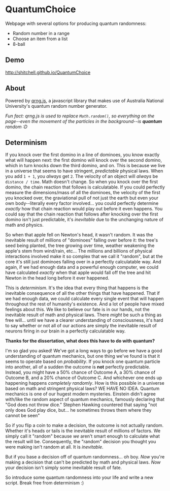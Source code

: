 # QuantumChoice
Webpage with several options for producing quantum randomness:
 
* Random number in a range
* Choose an item from a list
* 8-ball

## Demo
http://shitchell.github.io/QuantumChoice

## About
Powered by [qrng.js](https://github.com/shitchell/qrng), a javascript library that makes use of Australia National University's quantum random number generator.

*Fun fact: qrng.js is used to replace `Math.random()`, so everything on the page--even the movement of the particles in the background--is **quantum** random :D*

## Determinism
If you knock over the first domino in a line of dominoes, you know exactly what will happen next: the first domino will knock over the second domino, which in turn knocks down the third domino, and on. This is because we live in a universe that seems to have stringent, *predictable* physical laws. When you add `1 + 1`, you *always* get `2`. The velocity of an object will *always* be `distance / time`. Math doesn't change. So when you knock over the first domino, the chain reaction that follows is  calculatable. If you could perfectly measure the dimensions/mass of all the dominoes, the velocity of the first you knocked over, the graviational pull of not just the earth but even your own body--literally every factor involved... you could perfectly determine *exactly* how that chain reaction would play out before it even happens. You could say that the chain reaction that follows after knocking over the first domino isn't just predictable, it's *inevitable* due to the unchanging nature of math and physics.

So when that apple fell on Newton's head, it wasn't random. It was the inevitable result of millions of "dominoes" falling over before it: the tree's seed being planted, the tree growing over time, weather weakening the apple's stem from wind/rain, etc... The millions and billions of physical interactions involved make it so complex that we call it "random", but at the core it's still just dominoes falling over in a perfectly calculatable way. And again, if we had enough data and a powerful enough computer, we could have calculated *exactly* when that apple would fall off the tree and hit Newton in the head long before it ever happened.

This is *determinism*. It's the idea that every thing that happens is the inevitable consequence of all the other things that have happened. That if we had enough data, we could calculate every single event that will happen throughout the rest of humanity's existence. And a lot of people have mixed feelings about this. We like to believe our fate is in our hands, not the inevitable result of math and physical laws. There *might* be such a thing as free will... until we have a clearer understanding of consciousness, it's hard to say whether or not all of our actions are simply the inevitable result of neurons firing in our brain in a perfectly calculatable way.

**Thanks for the dissertation, what does this have to do with quantum?**

I'm so glad you asked! We've got a long ways to go before we have a good understanding of quantum mechanics, but one thing we've found is that it seems to operate based on *probability*. If you knock one quantum particle into another, all of a sudden the outcome is **not** perfectly predictable. Instead, you might have a 50% chance of Outcome A, a 30% chance of Outcome B, and a 20% chance of Outcome C. And whichever one ends up happening happens *completely randomly*. How is this possible in a universe based on math and stringent physical laws? WE HAVE NO IDEA. Quantum mechanics is one of our hugest modern mysteries. Einstein didn't agree with/like the random aspect of quantum mechanics, famously declaring that "God does not throw dice." Stephen Hawking countered that saying "not only does God play dice, but... he sometimes throws them where they cannot be seen"

So if you flip a coin to make a decision, the outcome is not actually random. Whether it's heads or tails is the inevitable result of millions of factors. We simply call it "random" because *we* aren't smart enough to calculate what the result will be. Consequently, the "random" decision you thought you were making isn't random at all. It is *inevitable*.

But if you base a decision off of quantum randomness... oh boy. *Now* you're making a decision that can't be predicted by math and physical laws. *Now* your decision isn't simply some inevitable result of fate.

So introduce some quantum randomness into your life and write a new script. Break free from determinism :)
